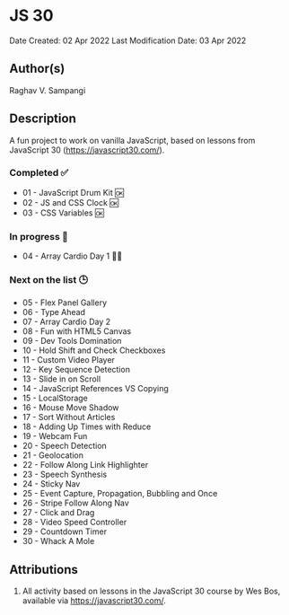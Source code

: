 # JS 30

Date Created: 02 Apr 2022
Last Modification Date: 03 Apr 2022

## Author(s)

Raghav V. Sampangi

## Description

A fun project to work on vanilla JavaScript, based on lessons from JavaScript 30 (https://javascript30.com/).

### Completed ✅

* 01 - JavaScript Drum Kit 🆗
* 02 - JS and CSS Clock 🆗
* 03 - CSS Variables 🆗

### In progress 🔷

* 04 - Array Cardio Day 1 👨‍💻

### Next on the list 🕒

* 05 - Flex Panel Gallery
* 06 - Type Ahead
* 07 - Array Cardio Day 2
* 08 - Fun with HTML5 Canvas
* 09 - Dev Tools Domination
* 10 - Hold Shift and Check Checkboxes
* 11 - Custom Video Player
* 12 - Key Sequence Detection
* 13 - Slide in on Scroll
* 14 - JavaScript References VS Copying
* 15 - LocalStorage
* 16 - Mouse Move Shadow
* 17 - Sort Without Articles
* 18 - Adding Up Times with Reduce
* 19 - Webcam Fun
* 20 - Speech Detection
* 21 - Geolocation
* 22 - Follow Along Link Highlighter
* 23 - Speech Synthesis
* 24 - Sticky Nav
* 25 - Event Capture, Propagation, Bubbling and Once
* 26 - Stripe Follow Along Nav
* 27 - Click and Drag
* 28 - Video Speed Controller
* 29 - Countdown Timer
* 30 - Whack A Mole

## Attributions

1. All activity based on lessons in the JavaScript 30 course by Wes Bos, available via https://javascript30.com/.